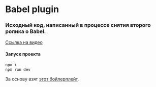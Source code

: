 # Babel plugin

### Исходный код, написанный в процессе снятия второго ролика о Babel.

[Ссылка на видео]()

#### Запуск проекта

```bash
npm i
npm run dev
```

За основу взят [этот бойлерплейт](https://github.com/piecioshka/boilerplate-webpack-babel).
